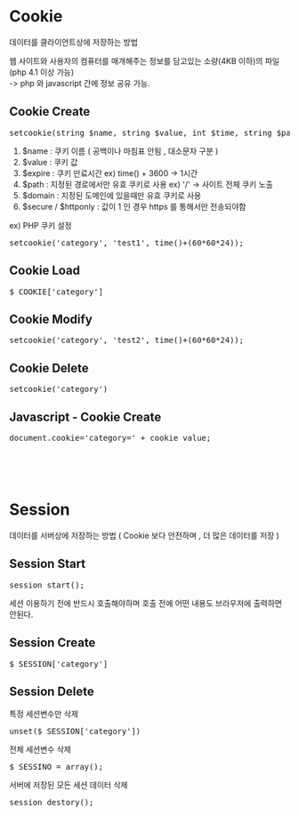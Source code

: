Cookie
=============
데이터를 클라이언트상에 저장하는 방법

웹 사이트와 사용자의 컴퓨터를 매개해주는 정보를 담고있는 소량(4KB 이하)의 파일 (php 4.1 이상 가능)<br>
-> php 와 javascript 간에 정보 공유 가능.

Cookie Create
-------------
<pre>setcookie(string $name, string $value, int $time, string $path, string $domain, bool $secure = false, bool $httponly = false)</pre>

1. $name : 쿠키 이름 ( 공백이나 마침표 안됨 , 대소문자 구분 )
2. $value : 쿠키 값
3. $expire : 쿠키 만료시간 ex) time() + 3600 -> 1시간
4. $path : 지정된 경로에서만 유효 쿠키로 사용 ex) '/' -> 사이트 전체 쿠키 노출
5. $domain : 지정된 도메인에 있을때만 유효 쿠키로 사용
6. $secure / $httponly : 값이 1 인 경우 https 를 통해서만 전송되야함


ex) 
PHP
쿠키 설정
<pre>setcookie('category', 'test1', time()+(60*60*24));</pre>


Cookie Load
------------
<pre>$_COOKIE['category']</pre>


Cookie Modify
------------
<pre>setcookie('category', 'test2', time()+(60*60*24));</pre>


Cookie Delete
------------
<pre>setcookie('category')</pre>


Javascript - Cookie Create
------------
<pre>document.cookie='category=' + cookie_value;</pre>

<br>
<br>
<br>

Session
============
데이터를 서버상에 저장하는 방법 ( Cookie 보다 안전하며 , 더 많은 데이터를 저장 )

Session Start
------------
<pre>session start();</pre>
세션 이용하기 전에 반드시 호출해야하며 호출 전에 어떤 내용도 브라우저에 출력하면 안된다.


Session Create
------------
<pre>$_SESSION['category']</pre>

Session Delete
------------
특정 세션변수만 삭제
<pre>unset($_SESSION['category'])</pre>

전체 세션변수 삭제
<pre>$_SESSINO = array();</pre>

서버에 저장된 모든 세션 데이터 삭제
<pre>session_destory();</pre>